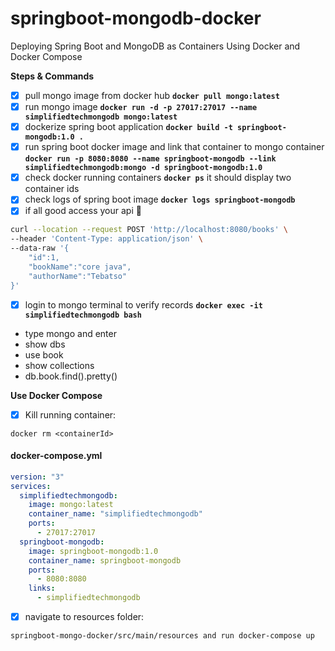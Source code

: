 # springboot-mongodb-docker
Deploying Spring Boot and MongoDB as Containers Using Docker and Docker Compose

**Steps & Commands**

- [x] pull mongo image from docker hub **`docker pull mongo:latest`**
- [x] run mongo image **`docker run -d -p 27017:27017 --name simplifiedtechmongodb mongo:latest`**
- [x] dockerize spring boot application **`docker build -t springboot-mongodb:1.0 .`**
- [x] run spring boot docker image and link that container to mongo container 
   **`docker run -p 8080:8080 --name springboot-mongodb --link simplifiedtechmongodb:mongo -d springboot-mongodb:1.0`**
- [x] check docker running containers  **`docker ps`** it should display two container ids
- [x] check logs of spring boot image **`docker logs springboot-mongodb`**
- [x] if all good access your api  :tada:
```bash
curl --location --request POST 'http://localhost:8080/books' \
--header 'Content-Type: application/json' \
--data-raw '{
    "id":1,
    "bookName":"core java",
    "authorName":"Tebatso"
}'
```
- [x] login to mongo terminal to verify records **`docker exec -it simplifiedtechmongodb bash`**
- type mongo and enter
- show dbs
- use book
- show collections
- db.book.find().pretty()

**Use Docker Compose**

- [x] Kill running container:
```
docker rm <containerId>
```

#### docker-compose.yml

```yaml
version: "3"
services:
  simplifiedtechmongodb:
    image: mongo:latest
    container_name: "simplifiedtechmongodb"
    ports:
      - 27017:27017
  springboot-mongodb:
    image: springboot-mongodb:1.0
    container_name: springboot-mongodb
    ports:
      - 8080:8080
    links:
      - simplifiedtechmongodb
```
- [x] navigate to resources folder:
```
springboot-mongo-docker/src/main/resources and run docker-compose up
```
